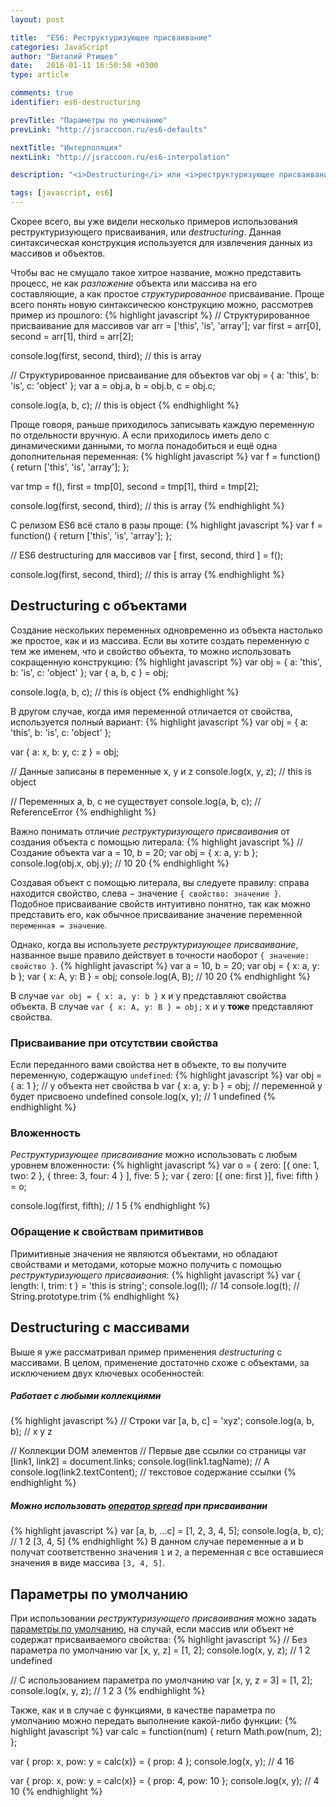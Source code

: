 ```yaml
---
layout: post

title:  "ES6: Реструктуризующее присваивание"
categories: JavaScript
author: "Виталий Ртищев"
date:   2016-01-11 16:50:58 +0300
type: article

comments: true
identifier: es6-destructuring

prevTitle: "Параметры по умолчанию"
prevLink: "http://jsraccoon.ru/es6-defaults"

nextTitle: "Интерполяция"
nextLink: "http://jsraccoon.ru/es6-interpolation"

description: "<i>Destructuring</i> или <i>реструктуризующее присваивание</i> призвано существенно уменьшить количество кода, необходимого для извлечения данных из массивов и объектов. С помощью одной строчки кода теперь можно создать несколько переменных."

tags: [javascript, es6]
---
```


Скорее всего, вы уже видели несколько примеров использования реструктуризующего присваивания, или *destructuring*. Данная синтаксическая конструкция используется для извлечения данных из массивов и объектов. 

Чтобы вас не смущало такое хитрое название, можно представить процесс, не как *разложение* объекта или массива на его составляющие, а как простое *структурированное* присваивание. Проще всего понять новую синтаксическю конструкцию можно, рассмотрев пример из прошлого:
{% highlight javascript %}
// Структурированное присваивание для массивов
var arr = ['this', 'is', 'array'];
var first = arr[0], 
    second = arr[1], 
    third = arr[2];

console.log(first, second, third); // this is array

// Структурированное присваивание для объектов
var obj = {
  a: 'this',
  b: 'is',
  c: 'object'
};
var a = obj.a, 
    b = obj.b, 
    c = obj.c;

console.log(a, b, c); // this is object
{% endhighlight %} 

Проще говоря, раньше приходилось записывать каждую переменную по отдельности вручную. А если приходилось иметь дело с динамическими данными, то могла понадобиться и ещё одна дополнительная переменная:
{% highlight javascript %}
var f = function() {
  return ['this', 'is', 'array'];
};

var tmp = f(),
    first = tmp[0], 
    second = tmp[1], 
    third = tmp[2];

console.log(first, second, third); // this is array
{% endhighlight %} 

С релизом ES6 всё стало в разы проще:
{% highlight javascript %}
var f = function() {
  return ['this', 'is', 'array'];
};

// ES6 destructuring для массивов
var [ first, second, third ] = f();

console.log(first, second, third); // this is array
{% endhighlight %}

## Destructuring с объектами
Создание нескольких переменных одновременно из объекта настолько же простое, как и из массива. Если вы хотите создать переменную с тем же именем, что и свойство объекта, то можно использовать сокращенную конструкцию:
{% highlight javascript %}
var obj = {
  a: 'this',
  b: 'is',
  c: 'object'
};
var { a, b, c } = obj;

console.log(a, b, c); // this is object
{% endhighlight %}

В другом случае, когда имя переменной отличается от свойства, используется полный вариант:
{% highlight javascript %}
var obj = {
  a: 'this',
  b: 'is',
  c: 'object'
};

var { a: x, b: y, c: z } = obj;

// Данные записаны в переменные x, y и z
console.log(x, y, z); // this is object

// Переменных a, b, c не существует
console.log(a, b, c); // ReferenceError
{% endhighlight %}

Важно понимать отличие *реструктуризующего присваивания* от создания объекта с помощью литерала:
{% highlight javascript %}
// Создание объекта 
var a = 10, b = 20;
var obj = { x: a, y: b };
console.log(obj.x, obj.y); // 10 20
{% endhighlight %}

Создавая объект с помощью литерала, вы следуете правилу: справа находится свойство, слева − значение `{ свойство: значение }`. Подобное присваивание свойств интуитивно понятно, так как можно представить его, как обычное присваивание значение переменной `переменная = значение`. 

Однако, когда вы используете *реструктуризующее присваивание*, названное выше правило действует в точности наоборот `{ значение: свойство }`. 
{% highlight javascript %}
var a = 10, b = 20;
var obj = { x: a, y: b };
var       { x: A, y: B } = obj;
console.log(A, B); // 10 20
{% endhighlight %}

В случае `var obj = { x: a, y: b }` x и y представляют свойства объекта. В случае `var { x: A, y: B } = obj;` x и y **тоже** представляют свойства. 

### Присваивание при отсутствии свойства
Если переданного вами свойства нет в объекте, то вы получите переменную, содержащую `undefined`:
{% highlight javascript %}
var obj = { a: 1 };
// у объекта нет свойства b
var { x: a, y: b } = obj;
// переменной y будет присвоено undefined
console.log(x, y); // 1 undefined
{% endhighlight %}

### Вложенность
*Реструктуризующее присваивание* можно использовать с любым уровнем вложенности:
{% highlight javascript %}
var o = { zero: [{ one: 1, two: 2 }, { three: 3, four: 4 } ], five: 5 };
var { zero: [{ one: first }], five: fifth } = o;

console.log(first, fifth); // 1 5
{% endhighlight %}

### Обращение к свойствам примитивов
Примитивные значения не являются объектами, но обладают свойствами и методами, которые можно получить с помощью *реструктуризующего присваивания*:
{% highlight javascript %}
var { length: l, trim: t } = 'this is string';
console.log(l); // 14
console.log(t); // String.prototype.trim
{% endhighlight %}

## Destructuring с массивами
Выше я уже рассматривал пример применения *destructuring* с массивами. В целом, применение достаточно схоже с объектами, за исключением двух ключевых особенностей:

##### Работает с любыми коллекциями
{% highlight javascript %}
// Строки
var [a, b, c] = 'xyz';
console.log(a, b, b); // x y z

// Коллекции DOM элементов
// Первые две ссылки со страницы
var [link1, link2] = document.links;
console.log(link1.tagName); // A
console.log(link2.textContent); // текстовое содержание ссылки
{% endhighlight %}

##### Можно использовать [оператор spread](http://jsraccoon.ru/es6-spread-rest/) при присваивании
{% highlight javascript %}
var [a, b, ...c] = [1, 2, 3, 4, 5];
console.log(a, b, c); // 1 2 [3, 4, 5]
{% endhighlight %}
В данном случае переменные a и b получат соответственно значения `1` и `2`, а переменная c все оставшиеся значения в виде массива `[3, 4, 5]`.

## Параметры по умолчанию
При использовании *реструктуризующего присваивания* можно задать [параметры по умолчанию](http://jsraccoon.ru/es6-defaults/), на случай, если массив или объект не содержат присваиваемого свойства:
{% highlight javascript %}
// Без параметра по умолчанию
var [x, y, z] = [1, 2];
console.log(x, y, z); // 1 2 undefined

// С использованием параметра по умолчанию
var [x, y, z = 3] = [1, 2];
console.log(x, y, z); // 1 2 3
{% endhighlight %}

Также, как и в случае с функциями, в качестве параметра по умолчанию можно передать выполнение какой-либо функции:
{% highlight javascript %}
var calc = function(num) {
  return Math.pow(num, 2);
};

var { prop: x, pow: y = calc(x)} = { prop: 4 };
console.log(x, y); // 4 16

var { prop: x, pow: y = calc(x)} = { prop: 4, pow: 10 };
console.log(x, y); // 4 10
{% endhighlight %}